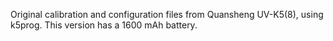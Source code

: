 Original calibration and configuration files from Quansheng UV-K5(8), using k5prog. 
This version has a 1600 mAh battery.
